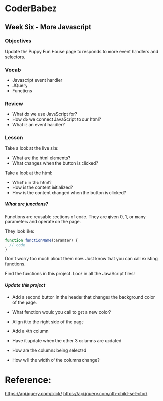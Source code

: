 # CoderBabez

##  Week Six - More Javascript

### Objectives
Update the Puppy Fun House page to responds to more event handlers and selectors.

### Vocab
* Javascript event handler
* JQuery
* Functions

### Review
* What do we use JavaScript for? 
* How do we connect JavaScript to our html?
* What is an event handler?

### Lesson

Take a look at the live site:

* What are the html elements?
* What changes when the button is clicked?


Take a look at the html:

* What's in the html? 
* How is the content initialized?
* How is the content changed when the button is clicked?

##### What are functions?

Functions are reusable sections of code. They are given 0, 1, or many parameters and operate on the page.

They look like:

```js
function functionName(paramter) {
  // code
}
```

Don't worry too much about them now. Just know that you can call existing functions.

Find the functions in this project. Look in all the JavaScript files!

##### Update this project

* Add a second button in the header that changes the background color of the page. 
 * What function would you call to get a new color?
 * Align it to the right side of the page

* Add a 4th column
 * Have it update when the other 3 columns are updated
 * How are the columns being selected
 * How will the width of the columns change?


# Reference:

https://api.jquery.com/click/
https://api.jquery.com/nth-child-selector/
